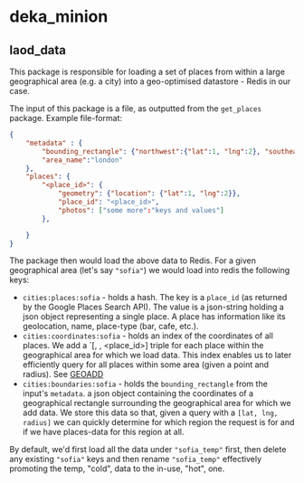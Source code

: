 # deka_minion
## laod_data

This package is responsible for loading a set of places from within a large geographical area (e.g. a city) into
a geo-optimised datastore - Redis in our case.

The input of this package is a file, as outputted from the `get_places` package. Example file-format:
```json
{
    "metadata" : {
        "bounding_rectangle": {"northwest":{"lat":1, "lng":2}, "southeast":{"lat":1, "lng":2}},
        "area_name":"london"
    },
    "places": {
        "<place_id>": {
            "geometry": {"location": {"lat":1, "lng":2}},
            "place_id": "<place_id>",
            "photos": ["some more":"keys and values"]
        },

    }
}
```

The package then would load the above data to Redis.
For a given geographical area (let's say `"sofia"`) we would load into redis the following keys:
* `cities:places:sofia` - holds a hash. The key is a `place_id` (as returned by the Google Places Search API). The
value is a json-string holding a json object representing a single place. A place has information like its geolocation,
name, place-type (bar, cafe, etc.).
* `cities:coordinates:sofia` - holds an index of the coordinates of all places. We add a `[<lat>, <lng>, <place_id>] triple
for each place within the geographical area for which we load data. This index enables us to later efficiently query
for all places within some area (given a point and radius). See  [GEOADD](https://redis.io/commands/geoadd)
* `cities:boundaries:sofia` - holds the `bounding_rectangle` from the input's `metadata`. a json object containing the coordinates of a geographical rectangle surrounding the geographical area for which we add data.
We store this data so that, given a query with a `[lat, lng, radius]` we can quickly determine for which region the request is for and if we have places-data for this region at all.

By default, we'd first load all the data under `"sofia_temp"` first, then delete any existing `"sofia"` keys and then
rename `"sofia_temp"` effectively promoting the temp, "cold", data to the in-use, "hot", one.